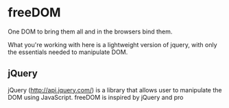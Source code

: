 # freeDOM

One DOM to bring them all and in the browsers bind them.

What you're working with here is a lightweight version of jquery, with only the essentials needed to manipulate DOM.


## jQuery

jQuery (http://api.jquery.com/) is a library that allows user to manipulate the DOM using JavaScript.  freeDOM is inspired by jQuery and pro
